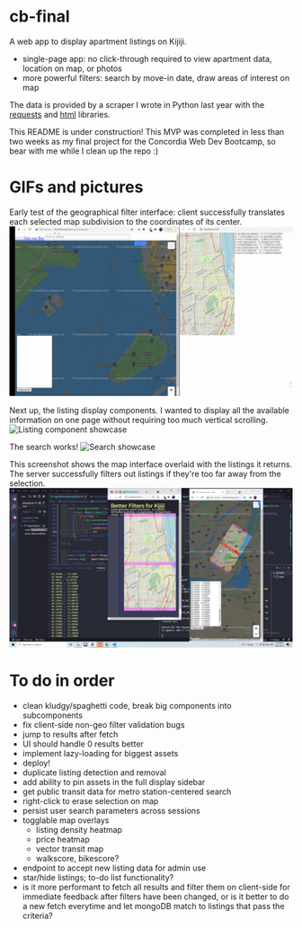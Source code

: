 # cb-final
A web app to display apartment listings on Kijiji. 
- single-page app: no click-through required to view apartment data, location on map, or photos
- more powerful filters: search by move-in date, draw areas of interest on map

The data is provided by a scraper I wrote in Python last year with the [requests](https://pypi.org/project/requests/) and [html](https://docs.python.org/3/library/html.html) libraries.

This README is under construction! This MVP was completed in less than two weeks as my final project for the Concordia Web Dev Bootcamp, so bear with me while I clean up the repo :)

# GIFs and pictures
Early test of the geographical filter interface: client successfully translates each selected map subdivision to the coordinates of its center.
![Map grid test](https://github.com/omarbenmegdoul/cb-final/blob/main/mapgrid%20proof.gif?raw=true)

Next up, the listing display components. I wanted to display all the available information on one page without requiring too much vertical scrolling. 
![Listing component showcase](https://github.com/omarbenmegdoul/cb-final/blob/main/listing%20animation.gif?raw=true)

The search works!
![Search showcase](https://github.com/omarbenmegdoul/cb-final/blob/main/search%20filters.gif?raw=true)

This screenshot shows the map interface overlaid with the listings it returns. The server successfully filters out listings if they're too far away from the selection.
![alt text](https://github.com/omarbenmegdoul/cb-final/blob/main/proof2.png?raw=true)


# To do in order
- clean kludgy/spaghetti code, break big components into subcomponents
- fix client-side non-geo filter validation bugs
- jump to results after fetch
- UI should handle 0 results better
- implement lazy-loading for biggest assets
- deploy!
- duplicate listing detection and removal
- add ability to pin assets in the full display sidebar
- get public transit data for metro station-centered search
- right-click to erase selection on map
- persist user search parameters across sessions
- togglable map overlays
  - listing density heatmap
  - price heatmap
  - vector transit map
  - walkscore, bikescore?
- endpoint to accept new listing data for admin use
- star/hide listings; to-do list functionality?
- is it more performant to fetch all results and filter them on client-side for immediate feedback after filters have been changed, or is it better to do a new fetch everytime and let mongoDB match to listings that pass the criteria?
